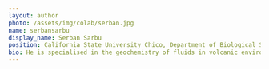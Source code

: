 ```yaml
---
layout: author
photo: /assets/img/colab/serban.jpg 
name: serbansarbu
display_name: Serban Sarbu
position: California State University Chico, Department of Biological Sciences, USA.  
bio: He is specialised in the geochemistry of fluids in volcanic environments, with a focus on the origin, transport and fate of trace elements. 
---
```

